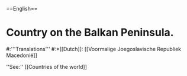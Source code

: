 ==English==

# Country on the Balkan Peninsula.
#:'''Translations'''
#:*[[Dutch]]: [[Voormalige Joegoslavische Republiek Macedonië]]

''See:'' [[Countries of the world]]